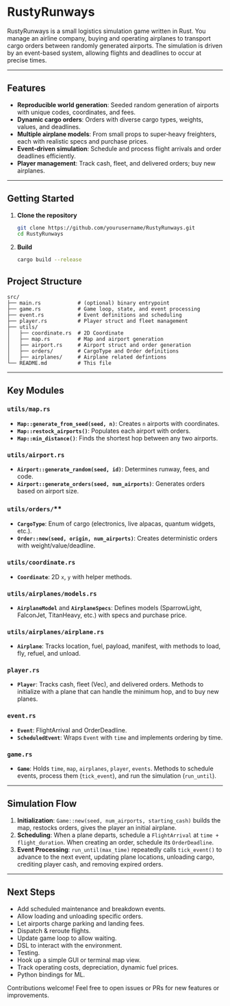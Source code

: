 # RustyRunways

RustyRunways is a small logistics simulation game written in Rust. You manage an airline company, buying and operating airplanes to transport cargo orders between randomly generated airports. The simulation is driven by an event-based system, allowing flights and deadlines to occur at precise times.

---

## Features

* **Reproducible world generation**: Seeded random generation of airports with unique codes, coordinates, and fees.
* **Dynamic cargo orders**: Orders with diverse cargo types, weights, values, and deadlines.
* **Multiple airplane models**: From small props to super‑heavy freighters, each with realistic specs and purchase prices.
* **Event-driven simulation**: Schedule and process flight arrivals and order deadlines efficiently.
* **Player management**: Track cash, fleet, and delivered orders; buy new airplanes.

---

## Getting Started

1. **Clone the repository**

   ```bash
   git clone https://github.com/yourusername/RustyRunways.git
   cd RustyRunways
   ```

2. **Build**

   ```bash
   cargo build --release
   ```


## Project Structure

```text
src/
├── main.rs            # (optional) binary entrypoint
├── game.rs            # Game loop, state, and event processing
├── event.rs           # Event definitions and scheduling
├── player.rs          # Player struct and fleet management
├── utils/
│   ├── coordinate.rs  # 2D Coordinate
│   ├── map.rs         # Map and airport generation
│   ├── airport.rs     # Airport struct and order generation
│   ├── orders/        # CargoType and Order definitions
│   ├── airplanes/     # Airplane related defintions 
└── README.md          # This file
```

---

## Key Modules

### `utils/map.rs`

* **`Map::generate_from_seed(seed, n)`**: Creates `n` airports with coordinates.
* **`Map::restock_airports()`**: Populates each airport with orders.
* **`Map::min_distance()`**: Finds the shortest hop between any two airports.

### `utils/airport.rs`

* **`Airport::generate_random(seed, id)`**: Determines runway, fees, and code.
* **`Airport::generate_orders(seed, num_airports)`**: Generates orders based on airport size.

### `utils/orders/`\*\*

* **`CargoType`**: Enum of cargo (electronics, live alpacas, quantum widgets, etc.).
* **`Order::new(seed, origin, num_airports)`**: Creates deterministic orders with weight/value/deadline.

### `utils/coordinate.rs`

* **`Coordinate`**: 2D `x`, `y` with helper methods.

### `utils/airplanes/models.rs`

* **`AirplaneModel`** and **`AirplaneSpecs`**: Defines models (SparrowLight, FalconJet, TitanHeavy, etc.) with specs and purchase price.

### `utils/airplanes/airplane.rs`

* **`Airplane`**: Tracks location, fuel, payload, manifest, with methods to load, fly, refuel, and unload.

### `player.rs`

* **`Player`**: Tracks cash, fleet (Vec<Airplane>), and delivered orders. Methods to initialize with a plane that can handle the minimum hop, and to buy new planes.

### `event.rs`

* **`Event`**: FlightArrival and OrderDeadline.
* **`ScheduledEvent`**: Wraps `Event` with `time` and implements ordering by time.

### `game.rs`

* **`Game`**: Holds `time`, `map`, `airplanes`, `player`, `events`. Methods to schedule events, process them (`tick_event`), and run the simulation (`run_until`).

---

## Simulation Flow

1. **Initialization**: `Game::new(seed, num_airports, starting_cash)` builds the map, restocks orders, gives the player an initial airplane.
2. **Scheduling**: When a plane departs, schedule a `FlightArrival` at `time + flight_duration`. When creating an order, schedule its `OrderDeadline`.
3. **Event Processing**: `run_until(max_time)` repeatedly calls `tick_event()` to advance to the next event, updating plane locations, unloading cargo, crediting player cash, and removing expired orders.

---

## Next Steps

* Add scheduled maintenance and breakdown events.
* Allow loading and unloading specific orders.
* Let airports charge parking and landing fees.
* Dispatch & reroute flights.
* Update game loop to allow waiting.
* DSL to interact with the environment.
* Testing.
* Hook up a simple GUI or terminal map view.
* Track operating costs, depreciation, dynamic fuel prices.
* Python bindings for ML.

Contributions welcome! Feel free to open issues or PRs for new features or improvements.
